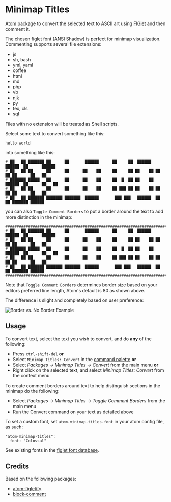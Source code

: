# Minimap Titles
[Atom](https://atom.io/) package to convert the selected text to ASCII art using [FIGlet](http://www.figlet.org/) and then comment it.

The chosen figlet font (ANSI Shadow) is perfect for minimap visualization. Commenting supports several file extensions:
- js
- sh, bash
- yml, yaml
- coffee
- html
- md
- php
- vb
- njk
- py
- tex, cls
- sql

Files with no extension will be treated as Shell scripts.

Select some text to convert something like this:

```
hello world
```

into something like this:

```
# ██   ██ ███████ ██      ██       ██████      ██     ██  ██████  ██████  ██      ██████  
# ██   ██ ██      ██      ██      ██    ██     ██     ██ ██    ██ ██   ██ ██      ██   ██
# ███████ █████   ██      ██      ██    ██     ██  █  ██ ██    ██ ██████  ██      ██   ██
# ██   ██ ██      ██      ██      ██    ██     ██ ███ ██ ██    ██ ██   ██ ██      ██   ██
# ██   ██ ███████ ███████ ███████  ██████       ███ ███   ██████  ██   ██ ███████ ██████
```

you can also `Toggle Comment Borders` to put a border around the text to add more distinction in the minimap:

```
###############################################################################
# ██   ██ ███████ ██      ██       ██████      ██     ██  ██████  ██████  ██      ██████
# ██   ██ ██      ██      ██      ██    ██     ██     ██ ██    ██ ██   ██ ██      ██   ██
# ███████ █████   ██      ██      ██    ██     ██  █  ██ ██    ██ ██████  ██      ██   ██
# ██   ██ ██      ██      ██      ██    ██     ██ ███ ██ ██    ██ ██   ██ ██      ██   ██
# ██   ██ ███████ ███████ ███████  ██████       ███ ███   ██████  ██   ██ ███████ ██████
###############################################################################
```

Note that `Toggle Comment Borders` determines border size based on your editors preferred line length, Atom's default is 80 as shown above.

The difference is slight and completely based on user preference:

<img src="http://i.imgur.com/xBCmrSx.png" alt="Border vs. No Border Example">

## Usage
To convert text, select the text you wish to convert, and do **any** of the following:
- Press `ctrl-shift-del` **or**
- Select `Minimap Titles: Convert` in the [command palette](https://atom.io/docs/latest/getting-started-atom-basics#command-palette) **or**
- Select _Packages_ -> _Minimap Titles_ -> _Convert_ from the main menu **or**
- Right click on the selected text, and select _Minimap Titles: Convert_ from the context menu

To create comment borders around text to help distinguish sections in the minimap do the following:
- Select _Packages_ -> _Minimap Titles_ -> _Toggle Comment Borders_ from the main menu
- Run the Convert command on your text as detailed above

To set a custom font, set `atom-minimap-titles.font` in your atom config file, as such:
```
"atom-minimap-titles":
  font: "Colossal"
```
See existing fonts in the [figlet font database](http://www.figlet.org/fontdb.cgi).

## Credits
Based on the following packages:
- [atom-figletify](https://github.com/robatron/atom-figletify)
- [block-comment](https://github.com/RayKwon/atom-block-comment/)
